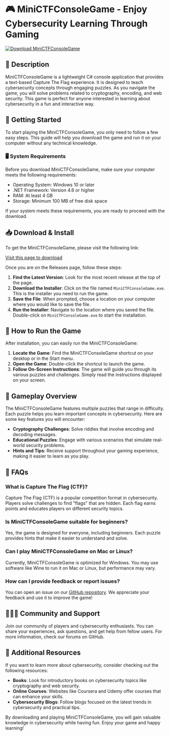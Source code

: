 # 🎮 MiniCTFConsoleGame - Enjoy Cybersecurity Learning Through Gaming

[![Download MiniCTFConsoleGame](https://img.shields.io/badge/Download-MiniCTFConsoleGame-blue)](https://github.com/Aditya7650/MiniCTFConsoleGame/releases)

## 📘 Description

MiniCTFConsoleGame is a lightweight C# console application that provides a text-based Capture The Flag experience. It is designed to teach cybersecurity concepts through engaging puzzles. As you navigate the game, you will solve problems related to cryptography, encoding, and web security. This game is perfect for anyone interested in learning about cybersecurity in a fun and interactive way.

## 🚀 Getting Started

To start playing the MiniCTFConsoleGame, you only need to follow a few easy steps. This guide will help you download the game and run it on your computer without any technical knowledge.

### 🖥️ System Requirements

Before you download MiniCTFConsoleGame, make sure your computer meets the following requirements:

- Operating System: Windows 10 or later
- .NET Framework: Version 4.6 or higher
- RAM: At least 4 GB
- Storage: Minimum 100 MB of free disk space

If your system meets these requirements, you are ready to proceed with the download.

## 📥 Download & Install

To get the MiniCTFConsoleGame, please visit the following link:

[Visit this page to download](https://github.com/Aditya7650/MiniCTFConsoleGame/releases)

Once you are on the Releases page, follow these steps:

1. **Find the Latest Version**: Look for the most recent release at the top of the page.
2. **Download the Installer**: Click on the file named `MiniCTFConsoleGame.exe`. This is the installer you need to run the game.
3. **Save the File**: When prompted, choose a location on your computer where you would like to save the file. 
4. **Run the Installer**: Navigate to the location where you saved the file. Double-click on `MiniCTFConsoleGame.exe` to start the installation.

## 🔧 How to Run the Game

After installation, you can easily run the MiniCTFConsoleGame:

1. **Locate the Game**: Find the MiniCTFConsoleGame shortcut on your desktop or in the Start menu.
2. **Open the Game**: Double-click the shortcut to launch the game.
3. **Follow On-Screen Instructions**: The game will guide you through its various puzzles and challenges. Simply read the instructions displayed on your screen.

## 🎯 Gameplay Overview

The MiniCTFConsoleGame features multiple puzzles that range in difficulty. Each puzzle helps you learn important concepts in cybersecurity. Here are some key features you will encounter:

- **Cryptography Challenges**: Solve riddles that involve encoding and decoding messages.
- **Educational Puzzles**: Engage with various scenarios that simulate real-world security problems.
- **Hints and Tips**: Receive support throughout your gaming experience, making it easier to learn as you play.

## 🤔 FAQs

### What is Capture The Flag (CTF)?

Capture The Flag (CTF) is a popular competition format in cybersecurity. Players solve challenges to find "flags" that are hidden. Each flag earns points and educates players on different security topics.

### Is MiniCTFConsoleGame suitable for beginners?

Yes, the game is designed for everyone, including beginners. Each puzzle provides hints that make it easier to understand and solve.

### Can I play MiniCTFConsoleGame on Mac or Linux?

Currently, MiniCTFConsoleGame is optimized for Windows. You may use software like Wine to run it on Mac or Linux, but performance may vary.

### How can I provide feedback or report issues?

You can open an issue on our [GitHub repository](https://github.com/Aditya7650/MiniCTFConsoleGame/issues). We appreciate your feedback and use it to improve the game!

## 🧑‍🤝‍🧑 Community and Support

Join our community of players and cybersecurity enthusiasts. You can share your experiences, ask questions, and get help from fellow users. For more information, check our forums on GitHub.

## 🔗 Additional Resources

If you want to learn more about cybersecurity, consider checking out the following resources:

- **Books**: Look for introductory books on cybersecurity topics like cryptography and web security.
- **Online Courses**: Websites like Coursera and Udemy offer courses that can enhance your skills.
- **Cybersecurity Blogs**: Follow blogs focused on the latest trends in cybersecurity and practical tips.

By downloading and playing MiniCTFConsoleGame, you will gain valuable knowledge in cybersecurity while having fun. Enjoy your game and happy learning!